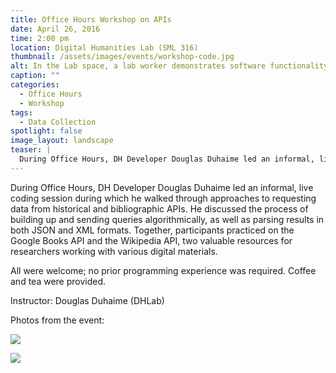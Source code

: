 ```yaml
---
title: Office Hours Workshop on APIs
date: April 26, 2016
time: 2:00 pm
location: Digital Humanities Lab (SML 316)
thumbnail: /assets/images/events/workshop-code.jpg
alt: In the Lab space, a lab worker demonstrates software functionality on desktop while two seated attendees follow along on their lapots
caption: ""
categories: 
  - Office Hours
  - Workshop
tags:
  - Data Collection
spotlight: false 
image_layout: landscape
teaser: |
  During Office Hours, DH Developer Douglas Duhaime led an informal, live coding session during which he walked through approaches to requesting data from historical and bibliographic APIs.
---
```

During Office Hours, DH Developer Douglas Duhaime led an informal, live coding session during which he walked through approaches to requesting data from historical and bibliographic APIs. He discussed the process of building up and sending queries algorithmically, as well as parsing results in both JSON and XML formats. Together, participants practiced on the Google Books API and the Wikipedia API, two valuable resources for researchers working with various digital materials.
   
All were welcome; no prior programming experience was required. Coffee and tea were provided.

Instructor: Douglas Duhaime (DHLab)
    
Photos from the event:

[<img src="http://web.library.yale.edu/sites/default/files/resize/images/IMG_0496%281%29-223x223.JPG" alt: DHLab worker demonstrates software to several seated attendees in a wide image that also captures the DHLab ceiling and library./>](http://web.library.yale.edu/sites/default/files/images/IMG_0496%281%29.JPG)

[<img src="http://web.library.yale.edu/sites/default/files/resize/images/IMG_0497%282%29-300x225.JPG" alt: DHLab worker answers student question in Lab cubicle area./>](http://web.library.yale.edu/sites/default/files/images/IMG_0497%282%29.JPG)